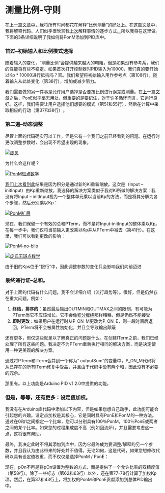 # 测量比例-守则

在上[一篇文章中，](http://brettbeauregard.com/blog/2017/06/introducing-proportional-on-measurement/)我将所有时间都花在解释“比例测量”的好处上。在这篇文章中，我将解释代码。人们似乎很欣赏我[上次](http://brettbeauregard.com/blog/2011/04/improving-the-beginners-pid-introduction/)解释事情的逐步方式[，](http://brettbeauregard.com/blog/2011/04/improving-the-beginners-pid-introduction/)所以我将在这里做。下面的3条详细说明了我如何将PonM添加到PID库中。

### 首过–初始输入和比例模式选择

随着输入的变化，“测量比例”会提供越来越大的电阻，但是如果没有参考系，我们的性能将有些不稳定。如果首次打开控制器时PID输入为10000，我们真的要开始以Kp * 10000进行抵抗吗？否。我们希望将初始输入用作参考点（第108行），随着输入从此处变化（第38行），增加或减少阻力。

我们需要做的另一件事是允许用户选择是否要按比例进行误差或测量。在[上](http://brettbeauregard.com/blog/2017/06/introducing-proportional-on-measurement/)一篇[文章](http://brettbeauregard.com/blog/2017/06/introducing-proportional-on-measurement/)之后，PonE似乎毫无用处，但重要的是要记住，对于许多循环而言，它运行良好。这样，我们需要让用户选择他们想要的模式（第51和55行），然后在计算中采取相应的行动（第37和38行）​​。

### 第二遍–动态调整

尽管上面的代码确实可以工作，但是它有一个我们之前已经看到的问题。在运行时更改调整参数时，会出现不希望出现的现象。

[![庞贝](http://brettbeauregard.com/blog/wp-content/uploads/2017/06/PonM-blip.png)](http://brettbeauregard.com/blog/wp-content/uploads/2017/06/PonM-blip.png)

为什么会这样呢？

[![PonM斑点数学](http://brettbeauregard.com/blog/wp-content/uploads/2017/06/PonM-blip-math-1.png)](http://brettbeauregard.com/blog/wp-content/uploads/2017/06/PonM-blip-math-1.png)

[我们上次看到此](http://brettbeauregard.com/blog/2011/04/improving-the-beginner%e2%80%99s-pid-tuning-changes/)结果是因为积分是通过新的Ki重新缩放。这次是（Input – initInput）由Kp重新缩放。我选择的解决方案类似于我对Ki所做的解决方案：我没有将Input – initInput视为一个整体单元乘以当前Kp的方法，而是将其分解为各个步骤，然后分别乘以Kp：

[![PonM扩展](http://brettbeauregard.com/blog/wp-content/uploads/2017/06/PonM-expansion.png)](http://brettbeauregard.com/blog/wp-content/uploads/2017/06/PonM-expansion.png)


现在，我们保留一个有效的总和PTerm，而不是将Input-initInput的整体乘以Kp。在每一步中，我们仅将当前输入更改乘以Kp并从PTerm中减去（第41行）。在这里，我们可以看到更改的影响：

[![PonM-no-blip](http://brettbeauregard.com/blog/wp-content/uploads/2017/06/PonM-no-blip.png)](http://brettbeauregard.com/blog/wp-content/uploads/2017/06/PonM-no-blip.png)

[![庞氏无斑点数学](http://brettbeauregard.com/blog/wp-content/uploads/2017/06/PonM-no-blip-math.png)](http://brettbeauregard.com/blog/wp-content/uploads/2017/06/PonM-no-blip-math.png)

由于旧的Kps位于“银行”中，因此调整参数的变化只会影响我们向前迈进

### 最终通行证–总和。

对于上面的代码有什么问题，我不会详细介绍（流行趋势等）。很好，但是仍然存在重大问题。例如：

1.  **终结，排序的**：虽然最后输出OUTMIN和OUTMAX之间的限制，有可能为PTerm当它不应该增长。它不会像[积分缠绕](http://brettbeauregard.com/blog/2011/04/improving-the-beginner%e2%80%99s-pid-reset-windup/)那样糟糕，但是仍然不能接受
2.  **即时更改**：如果用户在运行时从P_ON_M更改为P_ON_E，则一段时间后返回，PTerm将不会被属性初始化，并且会导致输出颠簸

还有更多，但仅这些就足以了解真正的问题是什么。在创建ITerm之前，我们已经处理了所有这些问题。我决定不为PTerm重新执行相同的解决方案，而是决定使用一种更美观的解决方案。

通过将PTerm和ITerm合并到一个称为“ outputSum”的变量中，P_ON_M代码将从已存在的所有ITerm修复中受益，并且由于代码中没有两个和，因此没有不必要的冗余。


那里有。以上功能是Arduino PID v1.2.0中提供的功能。

### 但是，等等，还有更多：设定值加权。

我没有在Arduino库代码中添加以下内容，但是如果您想自己动手，此功能可能会引起您的兴趣。设定点加权是其核心，它是同时具有PonE和PonM的一种方法。通过在0和1之间指定一个比率，您可以分别具有100％PonM，100％PonE或两者之间的某个比率。如果您的过程集成度不高（例如回流炉），并且需要考虑这一点，这将很有帮助。

最终，我决定此时不将其添加到库中，因为它最终成为要调整/解释的另一个参数，并且我认为由此带来的好处并不值得。无论如何，这是代码，如果您想修改代码以具有设定值权重，而不仅仅是选择PonM / PonE：

现在，pOn不再是将pOn设置为整数的方式，而是提供了一个允许比率的双精度值（第58行）。除了一些标志（第62和63行）以外，还在第77-78行计算了加权Kp项。然后，在第37和43行上，将加权的PonM和PonE贡献添加到总体PID输出中。
